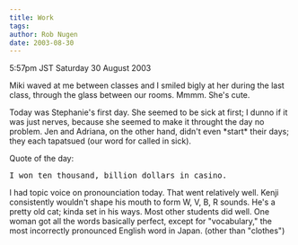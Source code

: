 ```yaml
---
title: Work
tags: 
author: Rob Nugen
date: 2003-08-30
---
```


<p class=date>5:57pm JST Saturday 30 August 2003</p>

<p>Miki waved at me between classes and I smiled bigly at her during
the last class, through the glass between our rooms.  Mmmm.  She's
cute.</p>

<p>Today was Stephanie's first day.  She seemed to be sick at first; I
dunno if it was just nerves, because she seemed to make it throught
the day no problem.  Jen and Adriana, on the other hand, didn't even
*start* their days; they each tapatsued (our word for called in
sick).</p>

<p>Quote of the day:</p>

<pre>I won ten thousand, billion dollars in casino.</pre>

<p>I had topic voice on pronounciation today.  That went relatively
well.  Kenji consistently wouldn't shape his mouth to form W, V, B, R
sounds.  He's a pretty old cat; kinda set in his ways.  Most other
students did well.  One woman got all the words basically perfect,
except for "vocabulary," the most incorrectly pronounced English word
in Japan.  (other than "clothes")</p>
